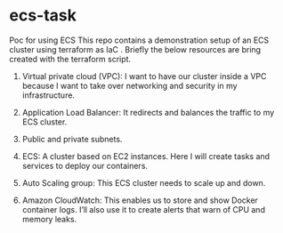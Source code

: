 # ecs-task

Poc for using ECS 
This repo contains a demonstration setup of an ECS cluster using terraform as IaC .
Briefly the below resources are bring created with the terraform script.

1. Virtual private cloud (VPC): I want to have our cluster inside a VPC because I want to take over networking and security in my infrastructure.

2. Application Load Balancer: It redirects and balances the traffic to my ECS cluster.

3. Public and private subnets.

4. ECS: A cluster based on EC2 instances. Here I will create tasks and services to deploy our containers.

5. Auto Scaling group: This ECS cluster needs to scale up and down.

6. Amazon CloudWatch: This enables us to store and show Docker container logs. I’ll also use it to create alerts that warn of CPU and memory leaks. 

